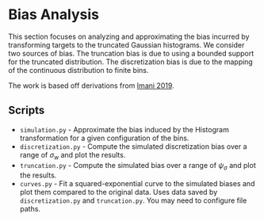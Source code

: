 # Bias Analysis

This section focuses on analyzing and approximating the bias incurred by transforming targets to the truncated Gaussian histograms. We consider two sources of bias. The truncation bias is due to using a bounded support for the truncated distribution. The discretization bias is due to the mapping of the continuous distribution to finite bins.

The work is based off derivations from [Imani 2019](https://era.library.ualberta.ca/items/90c26ffa-6eff-4ac6-a011-9699d27d91d0/view/347e81b7-8f26-4acb-9960-044c8a2ee7db/Ehsan_Imani.pdf).

## Scripts
 - `simulation.py` - Approximate the bias induced by the Histogram transformation for a given configuration of the bins.
 - `discretization.py` - Compute the simulated discretization bias over a range of $\sigma_w$ and plot the results.
 - `truncation.py` - Compute the simulated bias over a range of $\psi_\sigma$ and plot the results.
 - `curves.py` - Fit a squared-exponential curve to the simulated biases and plot them compared to the original data. Uses data saved by `discretization.py` and `truncation.py`. You may need to configure file paths.